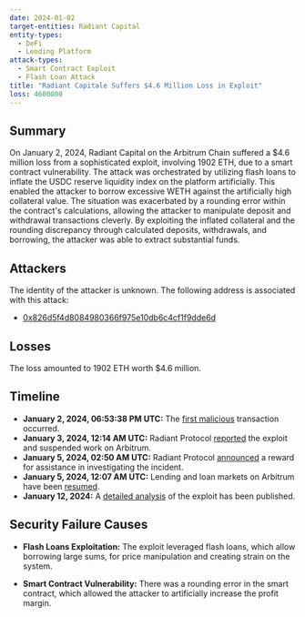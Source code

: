 ```yaml
---
date: 2024-01-02
target-entities: Radiant Capital
entity-types:
  - DeFi
  - Lending Platform
attack-types:
  - Smart Contract Exploit
  - Flash Loan Attack
title: "Radiant Capitale Suffers $4.6 Million Loss in Exploit"
loss: 4600000
---
```


## Summary

On January 2, 2024, Radiant Capital on the Arbitrum Chain suffered a $4.6 million loss from a sophisticated exploit, involving 1902 ETH, due to a smart contract vulnerability. The attack was orchestrated by utilizing flash loans to inflate the USDC reserve liquidity index on the platform artificially. This enabled the attacker to borrow excessive WETH against the artificially high collateral value. The situation was exacerbated by a rounding error within the contract's calculations, allowing the attacker to manipulate deposit and withdrawal transactions cleverly. By exploiting the inflated collateral and the rounding discrepancy through calculated deposits, withdrawals, and borrowing, the attacker was able to extract substantial funds.

## Attackers

The identity of the attacker is unknown. The following address is associated with this attack:

 - [0x826d5f4d8084980366f975e10db6c4cf1f9dde6d](https://arbiscan.io/address/0x826d5f4d8084980366f975e10db6c4cf1f9dde6d)

## Losses

The loss amounted to 1902 ETH worth $4.6 million.

## Timeline

- **January 2, 2024, 06:53:38 PM UTC:** The [first malicious](https://arbiscan.io/tx/0x1ce7e9a9e3b6dd3293c9067221ac3260858ce119ecb7ca860eac28b2474c7c9b) transaction occurred.
- **January 3, 2024, 12:14 AM UTC:** Radiant Protocol [reported](https://twitter.com/RDNTCapital/status/1742338729925112272) the exploit and suspended work on Arbitrum.
- **January 5, 2024, 02:50 AM UTC:** Radiant Protocol [announced](https://twitter.com/RDNTCapital/status/1743102629411184841) a reward for assistance in investigating the incident.
- **January 5, 2024, 12:07 AM UTC:** Lending and loan markets on Arbitrum have been [resumed](https://twitter.com/RDNTCapital/status/1743061583692181965).
- **January 12, 2024:** A [detailed analysis](https://blog.quillaudits.com/trending/radiant-capital-hack-analysis) of the exploit has been published.

## Security Failure Causes

- **Flash Loans Exploitation:** The exploit leveraged flash loans, which allow borrowing large sums, for price manipulation and creating strain on the system.
  
- **Smart Contract Vulnerability:** There was a rounding error in the smart contract, which allowed the attacker to artificially increase the profit margin.
